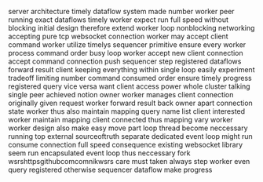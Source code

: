 server architecture timely dataflow system made number worker peer running exact dataflows timely worker expect run full speed without blocking initial design therefore extend worker loop nonblocking networking accepting pure tcp websocket connection worker may accept client command worker utilize timelys sequencer primitive ensure every worker process command order busy loop worker accept new client connection accept command connection push sequencer step registered dataflows forward result client keeping everything within single loop easily experiment tradeoff limiting number command consumed order ensure timely progress registered query vice versa want client access power whole cluster talking single peer achieved notion owner worker manages client connection originally given request worker forward result back owner apart connection state worker thus also maintain mapping query name list client interested worker maintain mapping client connected thus mapping vary worker worker design also make easy move part loop thread become neccessary running top external sourceoftruth separate dedicated event loop might run consume connection full speed consequence existing websocket library seem run encapsulated event loop thus neccessary fork wsrshttpsgithubcomcomnikwsrs care must taken always step worker even query registered otherwise sequencer dataflow make progress